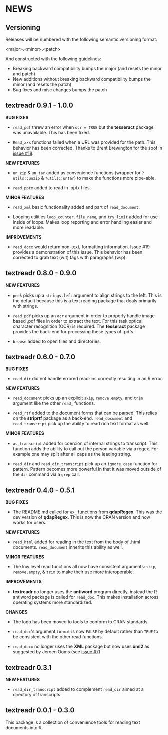 NEWS
====

Versioning
----------

Releases will be numbered with the following semantic versioning format:

&lt;major&gt;.&lt;minor&gt;.&lt;patch&gt;

And constructed with the following guidelines:

* Breaking backward compatibility bumps the major (and resets the minor
  and patch)
* New additions without breaking backward compatibility bumps the minor
  (and resets the patch)
* Bug fixes and misc changes bumps the patch





textreadr 0.9.1 - 1.0.0
----------------------------------------------------------------

**BUG FIXES**

* `read_pdf` threw an error when `ocr = TRUE` but the **tesseract** package was 
  unavailable.  This has been fixed.
  
* `Read_xxx` functions failed when a URL was provided for the path.  This behavior 
  has been corrected.  Thanks to Brent Brewington for the spot in <a href="https://github.com/trinker/textreadr/issues/18">issue #18</a>.

**NEW FEATURES**

* `un_zip` & `un_tar` added as convenience functions (wrapper for `?utils::unzip` 
  & `?utils::untar`) to make the functions more pipe-able.

* `read_pptx` added to read in .pptx files.

**MINOR FEATURES**

* `read_xml` basic functionality added and part of `read_document`.

* Looping utilities `loop_counter`, `file_name`, and `try_limit` added for use 
  inside of loops.  Makes loop reporting and error handling easier and more readable.

**IMPROVEMENTS**

* `read_docx` would return non-text, formatting information.  Issue #19 provides 
  a demonstration of this issue.  This behavior has been corrected to grab text 
  (w:t) tags with paragraphs (w:p).




textreadr 0.8.0 - 0.9.0
----------------------------------------------------------------

**NEW FEATURES**

* `peek` picks up a `strings.left` argument to align strings to the left.  This
  is the default because this is a text reading package that deals primarily
  with strings.

* `read_pdf` picks up an `ocr` argument in order to properly handle image based
  ,pdf files in order to extract the text.  For this task optical character
  recognition (OCR) is required.  The **tesseract** package provides the back-end
  for processing these types of .pdfs.
  
* `browse` added to open files and directories.


textreadr 0.6.0 - 0.7.0
----------------------------------------------------------------

**BUG FIXES**

* `read_dir` did not handle errored read-ins correctly resulting in an R error.

**NEW FEATURES**

* `read_document` picks up an explicit `skip`, `remove.empty`, and `trim`
  argument like the other `read_` functions.

* `read_rtf` added to the document forms that can be parsed.  This relies on the
  **striprtf** package as a back-end.  `read_document` and `read_transcript` pick
  up the ability to read rich text format as well.

**MINOR FEATURES**

* `as_transcript` added for coercion of internal strings to transcript.  This
  function adds the ability to call out the person variable via a regex.  For
  example one may split after all caps as the leading string.

* `read_dir` and `read_dir_transcript` pick up an `ignore.case` function for pattern.
  Pattern becomes more powerful in that it was moved outside of the `dir` command
  via a `grep` call.



textreadr 0.4.0 - 0.5.1
----------------------------------------------------------------

**BUG FIXES**

* The README.md called for `ex_` functions from **qdapRegex**.  This was the dev
  version of **qdapRegex**.  This is now the CRAN version and now works for users.

**NEW FEATURES**

* `read_html` added for reading in the text from the body of .html documents.
  `read_document` inherits this ability as well.

**MINOR FEATURES**

* The low level read functions all now have consistent arguments: `skip`,
  `remove.empty`, & `trim` to make their use more interoperable.

**IMPROVEMENTS**

* **textreadr** no longer uses the **antiword** program directly, instead the
  R antiword package is called for `read_doc`.  This makes installation across
  operating systems more standardized.

**CHANGES**

* The logo has been moved to tools to conform to CRAN standards.

* `read_doc`'s argument `format` is now `FALSE` by default rather than `TRUE` to
  be consistent with the other read functions.

* `read_docx` no longer uses the **XML** package but now uses **xml2** as
  suggested by Jeroen Ooms (see <a href="https://github.com/trinker/textreadr/issues/7">issue #7</a>).



textreadr 0.3.1
----------------------------------------------------------------

**NEW FEATURES**

* `read_dir_transcript` added to complement `read_dir` aimed at a directory of
  transcripts.



textreadr 0.0.1 - 0.3.0
----------------------------------------------------------------

This package is a  collection of convenience tools for reading text documents
into R.